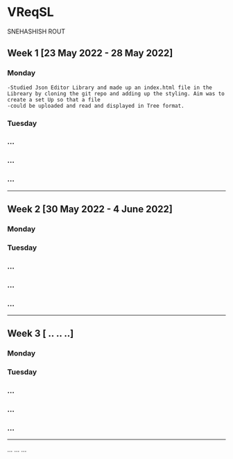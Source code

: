# VReqSL
SNEHASHISH ROUT

## Week 1 [23 May 2022 - 28 May 2022]
### Monday
    -Studied Json Editor Library and made up an index.html file in the Libreary by cloning the git repo and adding up the styling. Aim was to create a set Up so that a file
    -could be uploaded and read and displayed in Tree format.
### Tuesday
### ...
### ...
### ...

----
## Week 2 [30 May 2022 - 4 June 2022]
### Monday
### Tuesday
### ...
### ...
### ...

----
## Week 3 [ .. .. ..]
### Monday
### Tuesday
### ...
### ...
### ...

----
...
...
...
